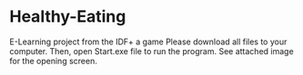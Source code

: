 # Healthy-Eating
E-Learning project from the IDF+ a game
Please download all files to your computer. Then, open Start.exe file to run the program.
See attached image for the opening screen.
